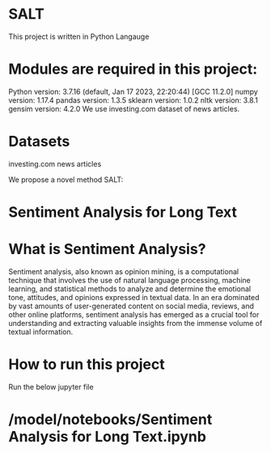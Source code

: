 # SALT
This project is written in Python Langauge 

# Modules are required in this project: 
Python version: 3.7.16 (default, Jan 17 2023, 22:20:44) 
[GCC 11.2.0]
numpy version: 1.17.4
pandas version: 1.3.5
sklearn version: 1.0.2
nltk version: 3.8.1
gensim version: 4.2.0
We use investing.com dataset of news articles.

# Datasets
investing.com news articles

We propose a novel method SALT: 
# Sentiment Analysis for Long Text 

# What is Sentiment Analysis?
Sentiment analysis, also known as opinion mining, is a computational technique that involves the use of natural language processing, machine learning, and statistical methods to analyze and determine the emotional tone, attitudes, and opinions expressed in textual data. In an era dominated by vast amounts of user-generated content on social media, reviews, and other online platforms, sentiment analysis has emerged as a crucial tool for understanding and extracting valuable insights from the immense volume of textual information.

# How to run this project 
Run the below jupyter file
# /model/notebooks/Sentiment Analysis for Long Text.ipynb
